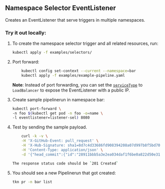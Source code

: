 ## Namespace Selector EventListener

Creates an EventListener that serve triggers in multiple namespaces.

### Try it out locally:

1. To create the namespace selector trigger and all related resources, run:

   ```bash
   kubectl apply -f examples/selectors/
   ```

2. Port forward:

   ```bash
       kubectl config set-context --current --namespace=bar
       kubectl apply -f examples/example-pipeline.yaml
   ```

   **Note**: Instead of port forwarding, you can set the
   [`serviceType`](https://github.com/tektoncd/triggers/blob/master/docs/eventlisteners.md#serviceType)
   to `LoadBalancer` to expose the EventListener with a public IP.

3. Create sample pipelinerun in namespace bar:
   ```bash
   kubectl port-forward \
   -n foo $(kubectl get pod -n foo -o=name \
   -l eventlistener=listener-sel) 8080
   ```

3. Test by sending the sample payload.

   ```bash
       curl -k -v \
       -H 'X-GitHub-Event: pull_request' \
       -H 'X-Hub-Signature: sha1=8d7c4d33686fd908394208a07d997b8f5bd70aa6' \
       -H 'Content-Type: application/json' \
       -d '{"head_commit":{"id":"28911bbb5a3e2ea034daf1f6be0a822d50e31e73"},"action": "opened", "pull_request":{"head":{"sha": "28911bbb5a3e2ea034daf1f6be0a822d50e31e73"}},"repository":{"clone_url": "https://github.com/tektoncd/triggers.git", "url":"https://github.com/tektoncd/triggers.git"}}' http://localhost:8080   ```

   The response status code should be `201 Created`

4. You should see a new Pipelinerun that got created:

   ```bash
   tkn pr -n bar list
   ```
